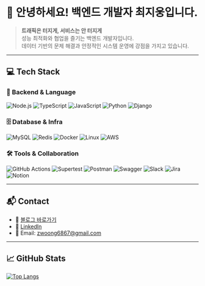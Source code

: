 # 👋 안녕하세요! 백엔드 개발자 최지웅입니다.

> **트래픽은 터지게, 서비스는 안 터지게**  
> 성능 최적화와 협업을 즐기는 백엔드 개발자입니다.  
> 데이터 기반의 문제 해결과 안정적인 시스템 운영에 강점을 가지고 있습니다.

---

## 💻 Tech Stack

### 🔧 Backend & Language
![Node.js](https://img.shields.io/badge/Node.js-339933?style=flat&logo=Node.js&logoColor=white)
![TypeScript](https://img.shields.io/badge/TypeScript-3178C6?style=flat&logo=TypeScript&logoColor=white)
![JavaScript](https://img.shields.io/badge/JavaScript-F7DF1E?style=flat&logo=JavaScript&logoColor=black)
![Python](https://img.shields.io/badge/Python-3776AB?style=flat&logo=Python&logoColor=white)
![Django](https://img.shields.io/badge/Django-092E20?style=flat&logo=Django&logoColor=white)

### 🗄 Database & Infra
![MySQL](https://img.shields.io/badge/MySQL-4479A1?style=flat&logo=MySQL&logoColor=white)
![Redis](https://img.shields.io/badge/Redis-DC382D?style=flat&logo=Redis&logoColor=white)
![Docker](https://img.shields.io/badge/Docker-2496ED?style=flat&logo=Docker&logoColor=white)
![Linux](https://img.shields.io/badge/Linux-FCC624?style=flat&logo=Linux&logoColor=black)
![AWS](https://img.shields.io/badge/AWS-232F3E?style=flat&logo=Amazon-AWS&logoColor=white)

### 🛠 Tools & Collaboration
![GitHub Actions](https://img.shields.io/badge/GitHub%20Actions-2088FF?style=flat&logo=GitHub-Actions&logoColor=white)
![Supertest](https://img.shields.io/badge/Supertest-333333?style=flat&logo=Mocha&logoColor=white)
![Postman](https://img.shields.io/badge/Postman-FF6C37?style=flat&logo=Postman&logoColor=white)
![Swagger](https://img.shields.io/badge/Swagger-85EA2D?style=flat&logo=Swagger&logoColor=black)
![Slack](https://img.shields.io/badge/Slack-4A154B?style=flat&logo=Slack&logoColor=white)
![Jira](https://img.shields.io/badge/Jira-0052CC?style=flat&logo=Jira&logoColor=white)
![Notion](https://img.shields.io/badge/Notion-000000?style=flat&logo=Notion&logoColor=white)

---

## 📬 Contact

- 📝 [블로그 바로가기](https://zwoong.github.io/)
- 💼 [LinkedIn](https://www.linkedin.com/in/zwoong/)
- 📧 Email: zwoong6867@gmail.com

---

## 📈 GitHub Stats

[![Top Langs](https://github-readme-stats.vercel.app/api/top-langs/?username=zwoong&layout=compact&theme=default)](https://github.com/zwoong)

